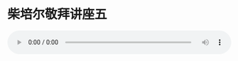 # 柴培尔敬拜讲座五

<audio style="width: 100%;" preload="false" controls controlslist="nodownload"><source src="//file.simai.life/audio/mp3/old/12325.mp3" type="audio/mpeg">Your browser does not support the audio element.</audio>


